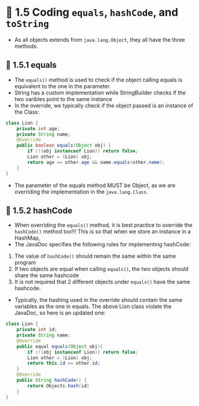 <link href="../../styles.css" rel="stylesheet"></link>

# 🧠 1.5 Coding `equals`, `hashCode`, and `toString`

* As all objects extends from `java.lang.Object`, they all have the three methods.

## 🔴 1.5.1 equals
* The `equals()` method is used to check if the object calling equals is equivalent to the one in the parameter.
* String has a custom implementation while StringBuilder checks if the two varibles point to the same instance
* In the override, we typically check if the object passed is an instance of the Class:

```java
class Lion {
	private int age;
	private String name;
	@Override
	public boolean equals(Object obj) {
		if (!(obj instanceof Lion)) return false;
		Lion other = (Lion) obj;
		return age == other.age && name.equals(other.name);
	}	
}
```

* The parameter of the equals method MUST be Object, as we are overriding the implementation in the `java.lang.Class`.

## 🔴 1.5.2 hashCode
* When overriding the `equals()` method, it is best practice to override the `hashCode()` method too!!! This is so that when we store an instance in a HashMap,
* The JavaDoc specifies the following rules for implementing hashCode:
1) The value of `hashCode()` should remain the same within the same program
2) If two objects are equal when calling `equals()`, the two objects should share the same hashcode
3) It is not required that 2 different objects under `equals()` have the same hashcode.

* Typically, the hashing used in the override should contain the same variables as the one in equals. The above Lion class violate the JavaDoc, so here is an updated one:

```java
class Lion {
	private int id;
	private String name;
	@Override
	public equal equals(Object obj){
		if (!(obj instanceof Lion)) return false;
		Lion other = (Lion) obj;
		return this.id == other.id;
	}
	@Override
	public String hashCode() {
		return Objects.hash(id)
	}
}
```
